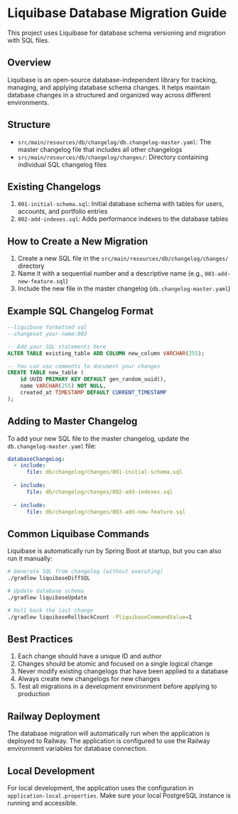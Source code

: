 # Liquibase Database Migration Guide

This project uses Liquibase for database schema versioning and migration with SQL files.

## Overview

Liquibase is an open-source database-independent library for tracking, managing, and applying database schema changes. It helps maintain database changes in a structured and organized way across different environments.

## Structure

- `src/main/resources/db/changelog/db.changelog-master.yaml`: The master changelog file that includes all other changelogs
- `src/main/resources/db/changelog/changes/`: Directory containing individual SQL changelog files

## Existing Changelogs

1. `001-initial-schema.sql`: Initial database schema with tables for users, accounts, and portfolio entries
2. `002-add-indexes.sql`: Adds performance indexes to the database tables

## How to Create a New Migration

1. Create a new SQL file in the `src/main/resources/db/changelog/changes/` directory
2. Name it with a sequential number and a descriptive name (e.g., `003-add-new-feature.sql`)
3. Include the new file in the master changelog (`db.changelog-master.yaml`)

## Example SQL Changelog Format

```sql
--liquibase formatted sql
--changeset your-name:003

-- Add your SQL statements here
ALTER TABLE existing_table ADD COLUMN new_column VARCHAR(255);

-- You can use comments to document your changes
CREATE TABLE new_table (
    id UUID PRIMARY KEY DEFAULT gen_random_uuid(),
    name VARCHAR(255) NOT NULL,
    created_at TIMESTAMP DEFAULT CURRENT_TIMESTAMP
);
```

## Adding to Master Changelog

To add your new SQL file to the master changelog, update the `db.changelog-master.yaml` file:

```yaml
databaseChangeLog:
  - include:
      file: db/changelog/changes/001-initial-schema.sql
      
  - include:
      file: db/changelog/changes/002-add-indexes.sql
      
  - include:
      file: db/changelog/changes/003-add-new-feature.sql
```

## Common Liquibase Commands

Liquibase is automatically run by Spring Boot at startup, but you can also run it manually:

```bash
# Generate SQL from changelog (without executing)
./gradlew liquibaseDiffSQL

# Update database schema
./gradlew liquibaseUpdate

# Roll back the last change
./gradlew liquibaseRollbackCount -PliquibaseCommandValue=1
```

## Best Practices

1. Each change should have a unique ID and author
2. Changes should be atomic and focused on a single logical change
3. Never modify existing changelogs that have been applied to a database
4. Always create new changelogs for new changes
5. Test all migrations in a development environment before applying to production

## Railway Deployment

The database migration will automatically run when the application is deployed to Railway. The application is configured to use the Railway environment variables for database connection.

## Local Development

For local development, the application uses the configuration in `application-local.properties`. Make sure your local PostgreSQL instance is running and accessible.
